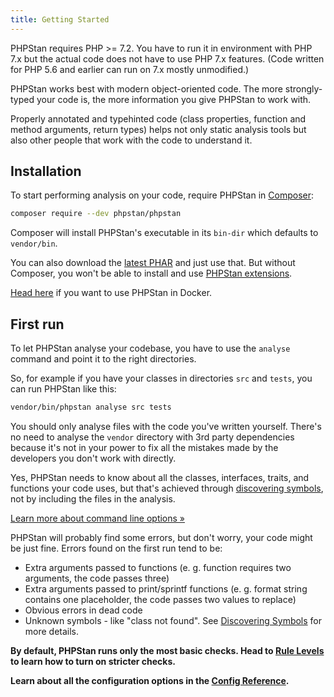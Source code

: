 ```yaml
---
title: Getting Started
---
```


PHPStan requires PHP >= 7.2. You have to run it in environment with PHP 7.x but the actual code does not have to use PHP 7.x features. (Code written for PHP 5.6 and earlier can run on 7.x mostly unmodified.)

PHPStan works best with modern object-oriented code. The more strongly-typed your code is, the more information you give PHPStan to work with.

Properly annotated and typehinted code (class properties, function and method arguments, return types) helps not only static analysis tools but also other people that work with the code to understand it.

Installation
-------------

To start performing analysis on your code, require PHPStan in [Composer](https://getcomposer.org/):

```bash
composer require --dev phpstan/phpstan
```

Composer will install PHPStan's executable in its `bin-dir` which defaults to `vendor/bin`.

You can also download the [latest PHAR](https://github.com/phpstan/phpstan/releases) and just use that. But without Composer, you won't be able to install and use [PHPStan extensions](/user-guide/extension-library).

[Head here](/user-guide/docker) if you want to use PHPStan in Docker.

First run
-------------

To let PHPStan analyse your codebase, you have to use the `analyse` command and point it to the right directories.

So, for example if you have your classes in directories `src` and `tests`, you can run PHPStan like this:

```bash
vendor/bin/phpstan analyse src tests
```

<div class="bg-blue-100 border-l-4 border-blue-500 text-blue-700 p-4 mb-4" role="alert">

You should only analyse files with the code you've written yourself. There's no need to analyse the `vendor` directory with 3rd party dependencies because it's not in your power to fix all the mistakes made by the developers you don't work with directly.

Yes, PHPStan needs to know about all the classes, interfaces, traits, and functions your code uses, but that's achieved through [discovering symbols](/user-guide/discovering-symbols), not by including the files in the analysis.
</div>

[Learn more about command line options »](/user-guide/command-line-usage)

PHPStan will probably find some errors, but don't worry, your code might be just fine. Errors found on the first run tend to be:

* Extra arguments passed to functions (e. g. function requires two arguments, the code passes three)
* Extra arguments passed to print/sprintf functions (e. g. format string contains one placeholder, the code passes two values to replace)
* Obvious errors in dead code
* Unknown symbols - like "class not found". See [Discovering Symbols](/user-guide/discovering-symbols) for more details.

**By default, PHPStan runs only the most basic checks. Head to [Rule Levels](/user-guide/rule-levels) to learn how to turn on stricter checks.**

**Learn about all the configuration options in the [Config Reference](/config-reference).**
